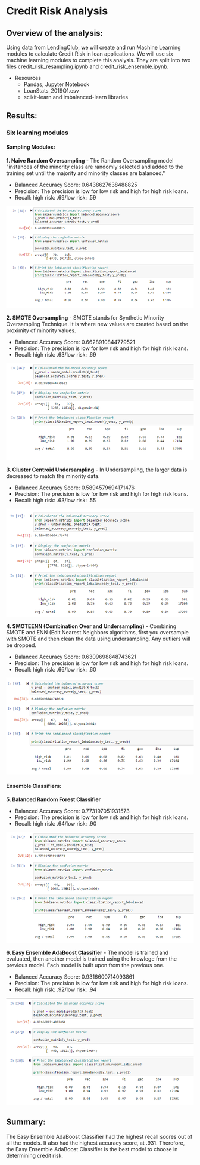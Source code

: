 # Credit Risk Analysis

## Overview of the analysis: 
Using data from LendingClub, we will create and run Machine Learning modules to calculate Credit Risk in loan applications. We will use six machine learning modules to complete this analysis. They are split into two files credit_risk_resampling.ipynb and credit_risk_ensemble.ipynb. 

- Resources 
  - Pandas, Jupyter Notebook
  - LoanStats_2019Q1.csv 
  - scikit-learn and imbalanced-learn libraries

## Results: 
### Six learning modules

#### Sampling Modules:
**1. Naive Random Oversampling**
    - The Random Oversampling model "instances of the minority class are randomly selected and added to the training set until the majority and minority classes are balanced."
    
   - Balanced Accuracy Score: 0.6438627638488825
   - Precision: The precision is low for low risk and high for high risk loans.
   - Recall: high risk: .69/low risk: .59
    
    
 ![random](img/naive_random_oversampling.png)
 
**2. SMOTE Oversampling**
    - SMOTE stands for Synthetic Minority Oversampling Technique. It is where new values are created based on the proximity of minority values. 
    
   - Balanced Accuracy Score: 0.6628910844779521
   - Precision: The precision is low for low risk and high for high risk loans.
   - Recall: high risk: .63/low risk: .69
   
   
 ![smote](img/smote_oversampling.png)
    
**3. Cluster Centroid Undersampling**
    - In Undersampling, the larger data is decreased to match the minority data. 
    
   - Balanced Accuracy Score: 0.5894579694171476
   - Precision: The precision is low for low risk and high for high risk loans.
   - Recall: high risk: .63/low risk: .55
    
   
![undersampling](img/undersampling.png)
  
    
**4. SMOTEENN (Combination Over and Undersampling)**
    - Combining SMOTE and ENN (Edit Nearest Neighbors algorithms, first you oversample with SMOTE and then clean the data using undersampling. Any outliers will be dropped. 
    
   - Balanced Accuracy Score: 0.6309698848743621
   - Precision: The precision is low for low risk and high for high risk loans.
   - Recall: high risk: .66/low risk: .60
    
    
 ![smoteenn](img/combo_over_under.png)
    
#### Ensemble Classifiers:
**5. Balanced Random Forest Classifier**

   - Balanced Accuracy Score: 0.773197051931573
   - Precision: The precision is low for low risk and high for high risk loans.
   - Recall: high risk: .64/low risk: .90

  ![forest](img/randomforest.png)

**6. Easy Ensemble AdaBoost Classifier**
    - The model is trained and evaluated, then another model is trained using the knowlege from the previous model. Each model is built upon from the previous one. 
    
   - Balanced Accuracy Score: 0.9316600714093861
   - Precision: The precision is low for low risk and high for high risk loans.
   - Recall: high risk: .92/low risk: .94
   
![ensemble](img/easyensemble.png)

## Summary: 
The Easy Ensemble AdaBoost Classifier had the highest recall scores out of all the models. It also had the highest accuracy score, at .931. Therefore, the Easy Ensemble AdaBoost Classifier is the best model to choose in determining credit risk. 
